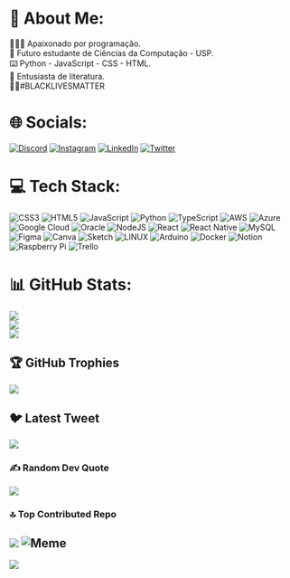 # 💫 About Me:
🧑🏽‍💻 Apaixonado por programação.<br>
📘 Futuro estudante de Ciências da Computação - USP.<br>
⌨️ Python - JavaScript - CSS - HTML.<br>
📖 Entusiasta de literatura.<br>
✊🏽#BLACKLIVESMATTER

# 🌐 Socials:
[![Discord](https://img.shields.io/badge/Discord-%237289DA.svg?logo=discord&logoColor=white)](https://discord.gg/<𝕖𝕝𝕡𝕒𝕥𝕣𝕠𝕟.𝕕𝕚𝕣ツ/>#2482) [![Instagram](https://img.shields.io/badge/Instagram-%23E4405F.svg?logo=Instagram&logoColor=white)](https://instagram.com/elpatron.dir) [![LinkedIn](https://img.shields.io/badge/LinkedIn-%230077B5.svg?logo=linkedin&logoColor=white)](https://linkedin.com/in/lucasmarquesdev) [![Twitter](https://img.shields.io/badge/Twitter-%231DA1F2.svg?logo=Twitter&logoColor=white)](https://twitter.com/wodahs_dir) 

# 💻 Tech Stack:
![CSS3](https://img.shields.io/badge/css3-%231572B6.svg?style=for-the-badge&logo=css3&logoColor=white) ![HTML5](https://img.shields.io/badge/html5-%23E34F26.svg?style=for-the-badge&logo=html5&logoColor=white) ![JavaScript](https://img.shields.io/badge/javascript-%23323330.svg?style=for-the-badge&logo=javascript&logoColor=%23F7DF1E) ![Python](https://img.shields.io/badge/python-3670A0?style=for-the-badge&logo=python&logoColor=ffdd54) ![TypeScript](https://img.shields.io/badge/typescript-%23007ACC.svg?style=for-the-badge&logo=typescript&logoColor=white) ![AWS](https://img.shields.io/badge/AWS-%23FF9900.svg?style=for-the-badge&logo=amazon-aws&logoColor=white) ![Azure](https://img.shields.io/badge/azure-%230072C6.svg?style=for-the-badge&logo=azure-devops&logoColor=white) ![Google Cloud](https://img.shields.io/badge/Google%20Cloud-%234285F4.svg?style=for-the-badge&logo=google-cloud&logoColor=white) ![Oracle](https://img.shields.io/badge/Oracle-F80000?style=for-the-badge&logo=oracle&logoColor=white) ![NodeJS](https://img.shields.io/badge/node.js-6DA55F?style=for-the-badge&logo=node.js&logoColor=white) ![React](https://img.shields.io/badge/react-%2320232a.svg?style=for-the-badge&logo=react&logoColor=%2361DAFB) ![React Native](https://img.shields.io/badge/react_native-%2320232a.svg?style=for-the-badge&logo=react&logoColor=%2361DAFB) ![MySQL](https://img.shields.io/badge/mysql-%2300f.svg?style=for-the-badge&logo=mysql&logoColor=white) 	![Figma](https://img.shields.io/badge/figma-%23F24E1E.svg?style=for-the-badge&logo=figma&logoColor=white) ![Canva](https://img.shields.io/badge/Canva-%2300C4CC.svg?style=for-the-badge&logo=Canva&logoColor=white) ![Sketch](https://img.shields.io/badge/Sketch-FFB387?style=for-the-badge&logo=sketch&logoColor=black) ![LINUX](https://img.shields.io/badge/Linux-FCC624?style=for-the-badge&logo=linux&logoColor=black) ![Arduino](https://img.shields.io/badge/-Arduino-00979D?style=for-the-badge&logo=Arduino&logoColor=white) ![Docker](https://img.shields.io/badge/docker-%230db7ed.svg?style=for-the-badge&logo=docker&logoColor=white) ![Notion](https://img.shields.io/badge/Notion-%23000000.svg?style=for-the-badge&logo=notion&logoColor=white) ![Raspberry Pi](https://img.shields.io/badge/-RaspberryPi-C51A4A?style=for-the-badge&logo=Raspberry-Pi) ![Trello](https://img.shields.io/badge/Trello-%23026AA7.svg?style=for-the-badge&logo=Trello&logoColor=white)
# 📊 GitHub Stats:
![](https://github-readme-stats.vercel.app/api?username=lucasmarquesdv&theme=nord&hide_border=false&include_all_commits=true&count_private=true)<br/>
![](https://github-readme-streak-stats.herokuapp.com/?user=lucasmarquesdv&theme=nord&hide_border=false)<br/>
![](https://github-readme-stats.vercel.app/api/top-langs/?username=lucasmarquesdv&theme=nord&hide_border=false&include_all_commits=true&count_private=true&layout=compact)

## 🏆 GitHub Trophies
![](https://github-profile-trophy.vercel.app/?username=lucasmarquesdv&theme=tokyonight&no-frame=false&no-bg=true&margin-w=4)

## 🐦 Latest Tweet
[![](https://gtce.itsvg.in/api?username=wodahs_dir)](https://github.com/VishwaGauravIn/github-twitter-card-embed)

### ✍️ Random Dev Quote
![](https://quotes-github-readme.vercel.app/api?type=horizontal&theme=light)

### 🔝 Top Contributed Repo
![](https://github-contributor-stats.vercel.app/api?username=lucasmarquesdv&limit=5&theme=dracula&combine_all_yearly_contributions=true)
![Meme](https://i.pinimg.com/736x/03/7f/65/037f65dd74256f839d48f0b755e805a9.jpg)
---
[![](https://visitcount.itsvg.in/api?id=lucasmarquesdv&icon=3&color=1)](https://visitcount.itsvg.in)

